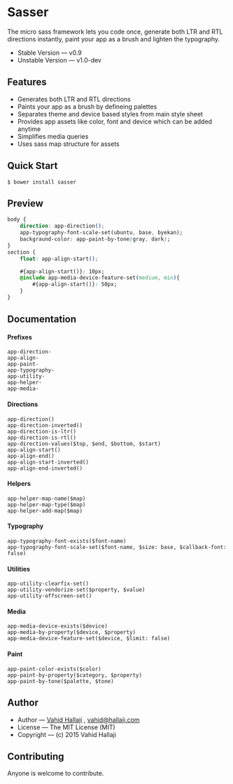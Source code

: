 # Sasser

The micro sass framework lets you code once, generate both LTR and RTL directions instantly, paint your app as a brush and lighten the typography.

* Stable Version — v0.9
* Unstable Version — v1.0-dev

## Features

* Generates both LTR and RTL directions
* Paints your app as a brush by defineing palettes
* Separates theme and device based styles from main style sheet
* Provides app assets like color, font and device which can be added anytime
* Simplifies media queries
* Uses sass map structure for assets

## Quick Start

```
$ bower install sasser
```

## Preview 

```CSS 
body {
    direction: app-direction();
    app-typography-font-scale-set(ubuntu, base, byekan);
    backgraund-color: app-paint-by-tone(gray, dark);
}
section {
    float: app-align-start();

    #{app-align-start()}: 10px;
    @include app-media-device-feature-set(medium, min){
        #{app-align-start()}: 50px;
    }
}
```

## Documentation

#### Prefixes

```
app-direction-
app-align-
app-paint-
app-typography-
app-utility-
app-helper-
app-media-
```

#### Directions

```
app-direction()
app-direction-inverted()
app-direction-is-ltr()
app-direction-is-rtl()
app-direction-values($top, $end, $bottom, $start)
app-align-start()
app-align-end()
app-align-start-inverted()
app-align-end-inverted()
```

#### Helpers

```
app-helper-map-name($map)
app-helper-map-type($map)
app-helper-add-map($map)
```

#### Typography

```
app-typography-font-exists($font-name)
app-typography-font-scale-set($font-name, $size: base, $callback-font: false)
```

#### Utilities

```
app-utility-clearfix-set()
app-utility-vendorize-set($property, $value)
app-utility-offscreen-set()
```

#### Media

```
app-media-device-exists($device)
app-media-by-property($device, $property)
app-media-device-feature-set($device, $limit: false)
```

#### Paint

```
app-paint-color-exists($color)
app-paint-by-property($category, $property)
app-paint-by-tone($palette, $tone)
```

## Author

* Author — [Vahid Hallaji](http://hallaji.com) , <vahid@hallaji.com>
* License — The MIT License (MIT)
* Copyright — (c) 2015 Vahid Hallaji

## Contributing
Anyone is welcome to contribute.
